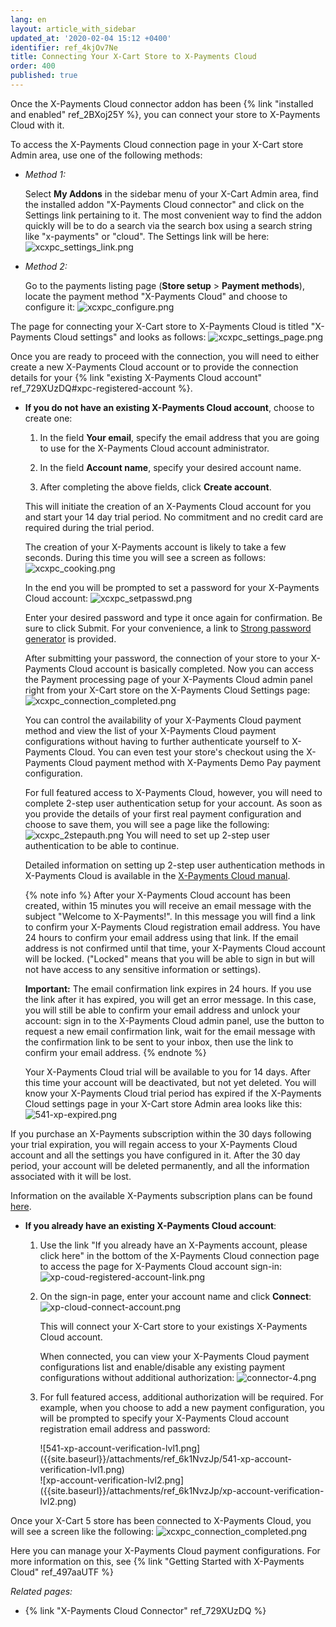 ```yaml
---
lang: en
layout: article_with_sidebar
updated_at: '2020-02-04 15:12 +0400'
identifier: ref_4kjOv7Ne
title: Connecting Your X-Cart Store to X-Payments Cloud
order: 400
published: true
---
```

Once the X-Payments Cloud connector addon has been {% link "installed and enabled" ref_2BXoj25Y %}, you can connect your store to X-Payments Cloud with it.

To access the X-Payments Cloud connection page in your X-Cart store Admin area, use one of the following methods:

* *Method 1:*

     Select **My Addons** in the sidebar menu of your X-Cart Admin area, find the installed addon "X-Payments Cloud connector" and click on the Settings link pertaining to it. The most convenient way to find the addon quickly will be to do a search via the search box using a search string like "x-payments" or "cloud". The Settings link will be here:
     ![xcxpc_settings_link.png]({{site.baseurl}}/attachments/ref_4kjOv7Ne/xcxpc_settings_link.png)

   
* *Method 2:*
   
     Go to the payments listing page (**Store setup** > **Payment methods**), locate the payment method "X-Payments Cloud" and choose to configure it:
     ![xcxpc_configure.png]({{site.baseurl}}/attachments/ref_4kjOv7Ne/xcxpc_configure.png)
     
The page for connecting your X-Cart store to X-Payments Cloud is titled "X-Payments Cloud settings" and looks as follows:
     ![xcxpc_settings_page.png]({{site.baseurl}}/attachments/ref_4kjOv7Ne/xcxpc_settings_page.png)

Once you are ready to proceed with the connection, you will need to either create a new X-Payments Cloud account or to provide the connection details for your {% link "existing X-Payments Cloud account" ref_729XUzDQ#xpc-registered-account %}.

   * **If you do not have an existing X-Payments Cloud account**, choose to create one:

     1. In the field **Your email**, specify the email address that you are going to use for the X-Payments Cloud account administrator. 
     
     2. In the field **Account name**, specify your desired account name.
     
     3. After completing the above fields, click **Create account**.
   
     This will initiate the creation of an X-Payments Cloud account for you and start your 14 day trial period. No commitment and no credit card are required during the trial period.
     
     The creation of your X-Payments account is likely to take a few seconds. During this time you will see a screen as follows:
     ![xcxpc_cooking.png]({{site.baseurl}}/attachments/ref_4kjOv7Ne/xcxpc_cooking.png)

     In the end you will be prompted to set a password for your X-Payments Cloud account: 
     ![xcxpc_setpasswd.png]({{site.baseurl}}/attachments/ref_4kjOv7Ne/xcxpc_setpasswd.png)

     Enter your desired password and type it once again for confirmation. Be sure to click Submit. For your convenience, a link to [Strong password generator](https://strongpasswordgenerator.com/) is provided. 
     
     After submitting your password, the connection of your store to your X-Payments Cloud account is basically completed. Now you can access the Payment processing page of your X-Payments Cloud admin panel right from your X-Cart store on the X-Payments Cloud Settings page: 
     ![xcxpc_connection_completed.png]({{site.baseurl}}/attachments/ref_4kjOv7Ne/xcxpc_connection_completed.png)
     
     You can control the availability of your X-Payments Cloud payment method and view the list of your X-Payments Cloud payment configurations without having to further authenticate yourself to X-Payments Cloud. You can even test your store's checkout using the X-Payments Cloud payment method with X-Payments Demo Pay payment configuration.   
     
     For full featured access to X-Payments Cloud, however, you will need to complete 2-step user authentication setup for your account. As soon as you provide the details of your first real payment configuration and choose to save them, you will see a page like the following:
     ![xcxpc_2stepauth.png]({{site.baseurl}}/attachments/ref_4kjOv7Ne/xcxpc_2stepauth.png)
     You will need to set up 2-step user authentication to be able to continue. 
     
     Detailed information on setting up 2-step user authentication methods in X-Payments Cloud is available in the [X-Payments Cloud manual](https://www.x-payments.com/help/XP_Cloud:Two-factor_User_Authentication).
     
     {% note info %}
     After your X-Payments Cloud account has been created, within 15 minutes you will receive an email message with the subject "Welcome to X-Payments!". In this message you will find a link to confirm your X-Payments Cloud registration email address. You have 24 hours to confirm your email address using that link. If the email address is not confirmed until that time, your X-Payments Cloud account will be locked. ("Locked" means that you will be able to sign in but will not have access to any sensitive information or settings). 
     
     **Important:** The email confirmation link expires in 24 hours. If you use the link after it has expired, you will get an error message. In this case, you will still be able to confirm your email address and unlock your account: sign in to the X-Payments Cloud admin panel, use the button to request a new email confirmation link, wait for the email message with the confirmation link to be sent to your inbox, then use the link to confirm your email address.
     {% endnote %}
     
     Your X-Payments Cloud trial will be available to you for 14 days. After this time your account will be deactivated, but not yet deleted. You will know your X-Payments Cloud trial period has expired if the X-Payments Cloud settings page in your X-Cart store Admin area looks like this:
![541-xp-expired.png]({{site.baseurl}}/attachments/ref_4kjOv7Ne/541-xp-expired.png)

If you purchase an X-Payments subscription within the 30 days following your trial expiration, you will regain access to your X-Payments Cloud account and all the settings you have configured in it. After the 30 day period, your account will be deleted permanently, and all the information associated with it will be lost.

Information on the available X-Payments subscription plans can be found [here](https://www.x-payments.com/pricing).
     
<a id="xpc-registered-account"></a>
   * **If you already have an existing X-Payments Cloud account**:
     
     1. Use the link "If you already have an X-Payments account, please click here" in the bottom of the X-Payments Cloud connection page to access the page for X-Payments Cloud account sign-in:
        ![xp-coud-registered-account-link.png]({{site.baseurl}}/attachments/ref_4kjOv7Ne/xp-coud-registered-account-link.png)
   
     2. On the sign-in page, enter your account name and click **Connect**:
        ![xp-cloud-connect-account.png]({{site.baseurl}}/attachments/ref_4kjOv7Ne/xp-cloud-connect-account.png)
        
         This will connect your X-Cart store to your existings X-Payments Cloud account.
         
         When connected, you can view your X-Payments Cloud payment configurations list and enable/disable any existing payment configurations without additional authorization:
         ![connector-4.png]({{site.baseurl}}/attachments/ref_4kjOv7Ne/connector-4.png)    

     3. For full featured access, additional authorization will be required. For example, when you choose to add a new payment configuration, you will be prompted to specify your X-Payments Cloud account registration email address and password:
        <div class="ui stackable two column grid">
           <div class="column" markdown="span">![541-xp-account-verification-lvl1.png]({{site.baseurl}}/attachments/ref_6k1NvzJp/541-xp-account-verification-lvl1.png)</div>
           <div class="column" markdown="span">![xp-account-verification-lvl2.png]({{site.baseurl}}/attachments/ref_6k1NvzJp/xp-account-verification-lvl2.png)</div>
        </div>
          
Once your X-Cart 5 store has been connected to X-Payments Cloud, you will see a screen like the following:
![xcxpc_connection_completed.png]({{site.baseurl}}/attachments/ref_4kjOv7Ne/xcxpc_connection_completed.png)

Here you can manage your X-Payments Cloud payment configurations. For more information on this, see {% link "Getting Started with X-Payments Cloud" ref_497aaUTF %}

_Related pages:_
* {% link "X-Payments Cloud Connector" ref_729XUzDQ %}
